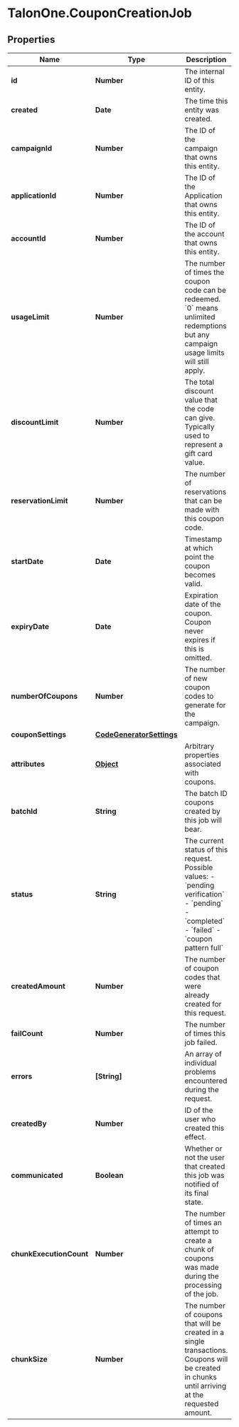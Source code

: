 # TalonOne.CouponCreationJob

## Properties

Name | Type | Description | Notes
------------ | ------------- | ------------- | -------------
**id** | **Number** | The internal ID of this entity. | 
**created** | **Date** | The time this entity was created. | 
**campaignId** | **Number** | The ID of the campaign that owns this entity. | 
**applicationId** | **Number** | The ID of the Application that owns this entity. | 
**accountId** | **Number** | The ID of the account that owns this entity. | 
**usageLimit** | **Number** | The number of times the coupon code can be redeemed. &#x60;0&#x60; means unlimited redemptions but any campaign usage limits will still apply.  | 
**discountLimit** | **Number** | The total discount value that the code can give. Typically used to represent a gift card value.  | [optional] 
**reservationLimit** | **Number** | The number of reservations that can be made with this coupon code.  | [optional] 
**startDate** | **Date** | Timestamp at which point the coupon becomes valid. | [optional] 
**expiryDate** | **Date** | Expiration date of the coupon. Coupon never expires if this is omitted. | [optional] 
**numberOfCoupons** | **Number** | The number of new coupon codes to generate for the campaign. | 
**couponSettings** | [**CodeGeneratorSettings**](CodeGeneratorSettings.md) |  | [optional] 
**attributes** | [**Object**](.md) | Arbitrary properties associated with coupons. | 
**batchId** | **String** | The batch ID coupons created by this job will bear. | 
**status** | **String** | The current status of this request. Possible values: - &#x60;pending verification&#x60; - &#x60;pending&#x60; - &#x60;completed&#x60; - &#x60;failed&#x60; - &#x60;coupon pattern full&#x60;  | 
**createdAmount** | **Number** | The number of coupon codes that were already created for this request. | 
**failCount** | **Number** | The number of times this job failed. | 
**errors** | **[String]** | An array of individual problems encountered during the request. | 
**createdBy** | **Number** | ID of the user who created this effect. | 
**communicated** | **Boolean** | Whether or not the user that created this job was notified of its final state. | 
**chunkExecutionCount** | **Number** | The number of times an attempt to create a chunk of coupons was made during the processing of the job. | 
**chunkSize** | **Number** | The number of coupons that will be created in a single transactions. Coupons will be created in chunks until arriving at the requested amount. | [optional] 



